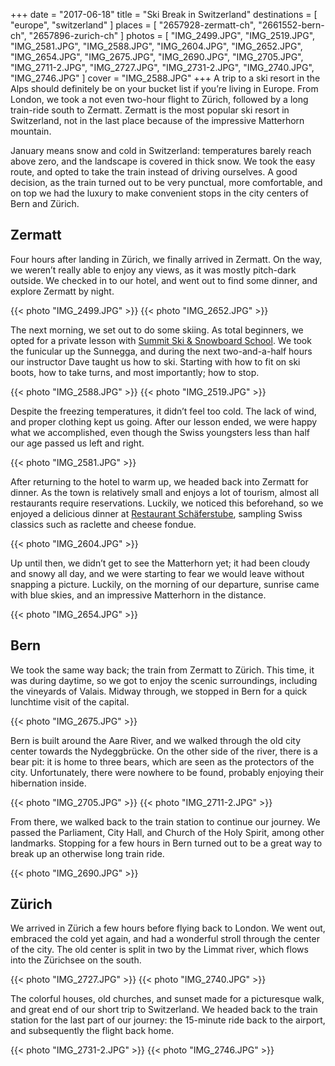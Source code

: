 +++
date   = "2017-06-18"
title  = "Ski Break in Switzerland"
destinations = [ "europe", "switzerland" ]
places = [ "2657928-zermatt-ch", "2661552-bern-ch", "2657896-zurich-ch" ]
photos = [
  "IMG_2499.JPG", "IMG_2519.JPG", "IMG_2581.JPG", "IMG_2588.JPG", "IMG_2604.JPG",
  "IMG_2652.JPG", "IMG_2654.JPG", "IMG_2675.JPG", "IMG_2690.JPG", "IMG_2705.JPG",
  "IMG_2711-2.JPG", "IMG_2727.JPG", "IMG_2731-2.JPG", "IMG_2740.JPG", "IMG_2746.JPG"
]
cover = "IMG_2588.JPG"
+++
A trip to a ski resort in the Alps should definitely be on your bucket list if you’re living in Europe. From London, we took a not even two-hour flight to Zürich, followed by a long train-ride south to Zermatt. Zermatt is the most popular ski resort in Switzerland, not in the last place because of the impressive Matterhorn mountain.
<!--more-->

January means snow and cold in Switzerland: temperatures barely reach above zero, and the landscape is covered in thick snow. We took the easy route, and opted to take the train instead of driving ourselves. A good decision, as the train turned out to be very punctual, more comfortable, and on top we had the luxury to make convenient stops in the city centers of Bern and Zürich.

## Zermatt
Four hours after landing in Zürich, we finally arrived in Zermatt. On the way, we weren’t really able to enjoy any views, as it was mostly pitch-dark outside. We checked in to our hotel, and went out to find some dinner, and explore Zermatt by night.

{{< photo "IMG_2499.JPG" >}}
{{< photo "IMG_2652.JPG" >}}

The next morning, we set out to do some skiing. As total beginners, we opted for a private lesson with [Summit Ski & Snowboard School](http://www.summitskischool.com/). We took the funicular up the Sunnegga, and during the next two-and-a-half hours our instructor Dave taught us how to ski. Starting with how to fit on ski boots, how to take turns, and most importantly; how to stop.

{{< photo "IMG_2588.JPG" >}}
{{< photo "IMG_2519.JPG" >}}

Despite the freezing temperatures, it didn’t feel too cold. The lack of wind, and proper clothing kept us going. After our lesson ended, we were happy what we accomplished, even though the Swiss youngsters less than half our age passed us left and right.

{{< photo "IMG_2581.JPG" >}}

After returning to the hotel to warm up, we headed back into Zermatt for dinner. As the town is relatively small and enjoys a lot of tourism, almost all restaurants require reservations. Luckily, we noticed this beforehand, so we enjoyed a delicious dinner at [Restaurant Schäferstube](http://www.julen.ch/en/schaeferstube), sampling Swiss classics such as raclette and cheese fondue.

{{< photo "IMG_2604.JPG" >}}

Up until then, we didn’t get to see the Matterhorn yet; it had been cloudy and snowy all day, and we were starting to fear we would leave without snapping a picture. Luckily, on the morning of our departure, sunrise came with blue skies, and an impressive Matterhorn in the distance.

{{< photo "IMG_2654.JPG" >}}

## Bern
We took the same way back; the train from Zermatt to Zürich. This time, it was during daytime, so we got to enjoy the scenic surroundings, including the vineyards of Valais. Midway through, we stopped in Bern for a quick lunchtime visit of the capital.

{{< photo "IMG_2675.JPG" >}}

Bern is built around the Aare River, and we walked through the old city center towards the Nydeggbrücke. On the other side of the river, there is a bear pit: it is home to three bears, which are seen as the protectors of the city. Unfortunately, there were nowhere to be found, probably enjoying their hibernation inside.

{{< photo "IMG_2705.JPG" >}}
{{< photo "IMG_2711-2.JPG" >}}

From there, we walked back to the train station to continue our journey. We passed the Parliament, City Hall, and Church of the Holy Spirit, among other landmarks. Stopping for a few hours in Bern turned out to be a great way to break up an otherwise long train ride.

{{< photo "IMG_2690.JPG" >}}

## Zürich
We arrived in Zürich a few hours before flying back to London. We went out, embraced the cold yet again, and had a wonderful stroll through the center of the city. The old center is split in two by the Limmat river, which flows into the Zürichsee on the south.

{{< photo "IMG_2727.JPG" >}}
{{< photo "IMG_2740.JPG" >}}

 The colorful houses, old churches, and sunset made for a picturesque walk, and great end of our short trip to Switzerland. We headed back to the train station for the last part of our journey: the 15-minute ride back to the airport, and subsequently the flight back home.

{{< photo "IMG_2731-2.JPG" >}}
{{< photo "IMG_2746.JPG" >}}